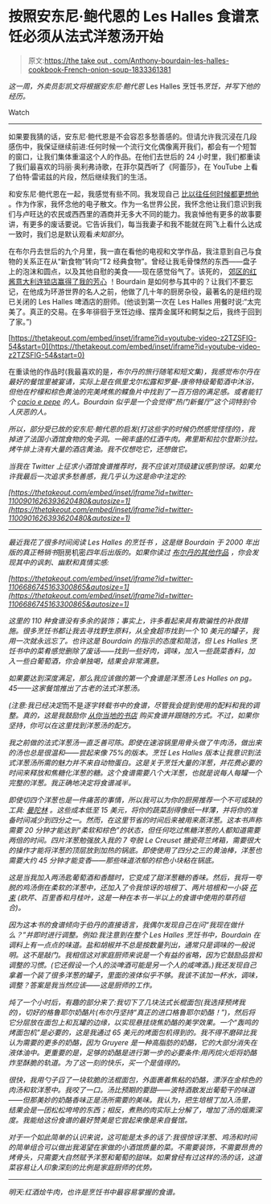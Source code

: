 # 按照安东尼·鲍代恩的 Les Halles 食谱烹饪必须从法式洋葱汤开始

> 原文:[https://the take out . com/Anthony-bourdain-les-halles-cookbook-French-onion-soup-1833361381](https://thetakeout.com/anthony-bourdain-les-halles-cookbook-french-onion-soup-1833361381)

*这一周，*外卖员*彭凯文将根据安东尼·鲍代恩* Les Halles 烹饪书*烹饪，并写下他的经历。*

Watch

* * *

如果要我猜的话，安东尼·鲍代恩是不会容忍多愁善感的。但请允许我沉浸在几段感伤中，我保证继续前进:任何时候一个流行文化偶像离开我们，都会有一个短暂的窗口，让我们集体重温这个人的作品。在他们去世后的 24 小时里，我们都重读了我们最喜欢的玛丽·奥利弗诗歌，在菲尔莫西听了《阿蕾莎》，在 YouTube 上看了伯特·雷诺兹的片段，然后继续我们的生活。

和安东尼·鲍代恩在一起，我感觉有些不同。我发现自己 [比以往任何时候都更想他](https://thetakeout.com/what-anthony-bourdain-gave-us-and-what-he-left-us-1826671616) 。作为作家，我怀念他的电子散文。作为一名世界公民，我怀念他让我们意识到我们与卢旺达的农民或西西里的酒商并无多大不同的能力。我哀悼他有更多的故事要讲，有更多的废话要说。它告诉我们，每当我妻子和我不能就在网飞上看什么达成一致时，我们总是默认观看*未知部分*。

在布尔丹去世后的九个月里，我一直在看他的电视和文学作品，我注意到自己与食物的关系正在从“新食物”转向“T2 经典食物”。曾经让我毛骨悚然的东西——盘子上的泡沫和圆点，以及其他自慰的美食——现在感觉俗气了。该死的， [郊区的红酱意大利连锁店赢得了我的芳心](https://thetakeout.com/a-food-snob-moves-to-the-suburbs-1829316972) ！Bourdain 是如何参与其中的？让我们不要忘记，在他成为环游世界的名人之前，他做了几十年的厨房杂役，最著名的是纽约现已关闭的 Les Halles 啤酒店的厨师。(他谈到第一次在 Les Halles 用餐时说:“太完美了。真正的交易。在多年徘徊于烹饪边缘、摆弄金属环和鳄梨之后，我终于回到了家。”)

 [https://thetakeout.com/embed/inset/iframe?id=youtube-video-z2TZSFIG-54&start=0](https://thetakeout.com/embed/inset/iframe?id=youtube-video-z2TZSFIG-54&start=0) 

在重读他的作品时(我最喜欢的是[](https://www.amazon.com/Nasty-Bits-Collected-Varietal-Usable/dp/1596913606?asc_campaign=InlineText&asc_refurl=https://thetakeout.com/anthony-bourdain-les-halles-cookbook-french-onion-soup-1833361381&asc_source=&tag=kinjatakeoutlink-20)*，布尔丹的旅行随笔和短文集)，我感觉布尔丹在最好的餐馆里被宴请，实际上是在佩里戈尔松露和罗曼-康帝特级葡萄酒中沐浴，但他在柠檬和棕色黄油的完美烤焦的鲽鱼片中找到了一百万倍的满足感。或者能钉个 [cacio e pepe](https://thetakeout.com/recipe-how-to-master-cacio-e-pepe-1828138645) 的人。Bourdain 似乎是一个会觉得“热门新餐厅”这个词特别令人厌恶的人。*

*所以，部分受已故的安东尼·鲍代恩的启发(打这些字的时候仍然感觉怪怪的)，我掉进了法国小酒馆食物的兔子洞。一碗丰盛的红酒牛肉。弗里斯和拉尔登斯沙拉。烤牛排上浇有大量的酒店黄油。我不仅想吃它，还想做它。*

*当我在 Twitter 上征求小酒馆食谱推荐时，我不应该对顶级建议感到惊讶。如果允许我最后一次追求多愁善感，我几乎认为这是命中注定的:*

 *[https://thetakeout.com/embed/inset/iframe?id=twitter-1100901626393620480&autosize=1](https://thetakeout.com/embed/inset/iframe?id=twitter-1100901626393620480&autosize=1)* 

* * *

*最近我花了很多时间阅读 Les Halles 的烹饪书 ，这是继 Bourdain 于 2000 年出版的真正畅销书*厨房机密*四年后出版的。如果你读过 [布尔丹的其他作品](https://thetakeout.com/anthony-bourdain-cooks-for-his-harshest-critic-his-dau-1798253387) ，你会发现其中的讽刺、幽默和真情实感:*

 *[https://thetakeout.com/embed/inset/iframe?id=twitter-1106686745163300865&autosize=1](https://thetakeout.com/embed/inset/iframe?id=twitter-1106686745163300865&autosize=1)* 

*这里的 110 种食谱没有多余的装饰；事实上，许多看起来具有欺骗性的补救措施。很多烹饪书都让我去寻找野生原料，从全食超市找到一个 10 美元的罐子，我用一次就永远忘了。也许这是 Bourdain 的指示的态度和简洁，但 Les Halles 烹饪书中的菜肴感觉删除了废话——找到一些好肉，调味，加入一些蔬菜香料，加入一些白葡萄酒，你会单独喝，结果会非常满意。*

*如果要达到深度满足，那么我应该做的第一个食谱是洋葱汤 Les Halles on pg。45——这家餐馆推出了古老的法式洋葱汤。*

*(注意:我已经决定*而不是*逐字转载书中的食谱，尽管我会提到使用的配料和我的调整。真的，这是我鼓励你 [从你当地的书店](https://www.bloomsbury.com/us/anthony-bourdains-les-halles-cookbook-9781582341804/) 购买食谱并跟随的方式。不过，如果你坚持，你可以在这里找到洋葱汤的配方。*

*我之前做的法式洋葱汤一直乏善可陈。即使在速溶锅里用骨头做了牛肉汤，做出来的汤也总是很温和——尝起来像 75%的版本。烹饪 Les Halles 版本让我意识到法式洋葱汤所需的魅力并不来自动物蛋白。这是关于烹饪大量的洋葱，并花费必要的时间来释放和焦糖化洋葱的糖。这个食谱需要八个大洋葱，也就是说每人每罐一个完整的洋葱。我正确地决定将食谱减半。*

*即使切四个洋葱也是一件痛苦的事情，所以我可以为你的厨房推荐一个不可或缺的工具: [曼陀林](https://en.wikipedia.org/wiki/Mandoline) 。这些成本低至 15 美元，将你的蔬菜刮得像纸一样薄，并将你的准备时间减少到四分之一。然而，在这里节省的时间后来被用来蒸洋葱。这本书声称需要 20 分钟才能达到“柔软和棕色”的状态，但任何吃过焦糖洋葱的人都知道需要两倍的时间。四片洋葱勉强放入我的 7 夸脱 Le Creuset 搪瓷荷兰烤箱，需要很大的操作才能将洋葱的顶层放到加热的锅底。即使使用了四分之三的黄油棒，洋葱也需要大约 45 分钟才能变香——那些味道浓郁的棕色小块粘在锅底。* 

*这是当我加入两汤匙葡萄酒和香醋时，它变成了甜洋葱糖的香味。然后，我将一夸脱的鸡汤倒在柔软的洋葱中，还加入了令我惊讶的培根丁、两片培根和一小袋 [花束](https://www.thespruceeats.com/bouquet-garni-recipe-1805692) (欧芹、百里香和月桂叶，这是一种在本书一半以上的食谱中使用的草药组合)。*

*因为这本书的食谱倾向于伯丹的直接语言，我偶尔发现自己在问“我现在做什么？”并即时进行调整。例如:我注意到在整个 *Les Halles 烹饪书*中，Bourdain 在调料上有一点点的味道。盐和胡椒并不总是按数量列出，通常只是调味的一般说明。这不是敲门。我相信这对家庭厨师来说是一个有益的省略，因为它鼓励品尝和调整的习惯。(它还假设一个人的淡啤酒可能是另一个人的咸啤酒。)我还发现自己拿着一个装了很多洋葱的罐子，里面的液体似乎不够。我该不该加一杯水，调味，调整？答案是我当然应该——这是厨师的工作。* 

*炖了一个小时后，有趣的部分来了:我切下了几块法式长棍面包(我选择预烤我的)，切好的格鲁耶尔奶酪片(布尔丹坚持“真正的进口格鲁耶尔奶酪！”)，然后将它分层放在面包上和瓦罐的边缘，以实现悬挂烧焦奶酪的美学效果。一个“轰鸣的烤面包机”是必要的，这是我通过 65 美元的烤面包机得到的。我不得不磨碎比我认为需要的更多的奶酪，因为 Gruyere 是一种高脂肪的奶酪，它的大部分消失在液体油中。更重要的是，足够的奶酪是进行第一步的必要条件:用丙烷火炬将奶酪炸至酥脆的轨道。为了这一刻的快乐，买一个是值得的。*

*很快，我用勺子舀了一块软脆的法棍面包，外面裹着焦粘的奶酪，漂浮在金棕色的肉汤和软洋葱中。我咬了一口。汤比预期的要甜——波特酒散发出葡萄干的味道——但那美妙的奶酪香味正是汤所需要的美味。我认为，把生培根丁加入汤里，结果会是一团松松垮垮的东西；相反，煮熟的肉实际上分解了，增加了汤的烟熏深度。我能给这份食谱的最好赞美是它尝起来像是来自餐馆。* 

*对于一个如此简单的认识来说，这可能是太多的话了:我很惊讶洋葱、鸡汤和时间的简单组合可以做出我渴望在家做的小酒馆质量的菜。不需要装饰，不需要昂贵的烤骨头，只需要大自然赋予洋葱和葡萄的甜味。如果曾经有过这样的汤的话，这道菜容易让人印象深刻的比例是家庭厨师的优势。*

* * *

*明天:红酒烩牛肉，也许是烹饪书中最容易掌握的食谱。*
